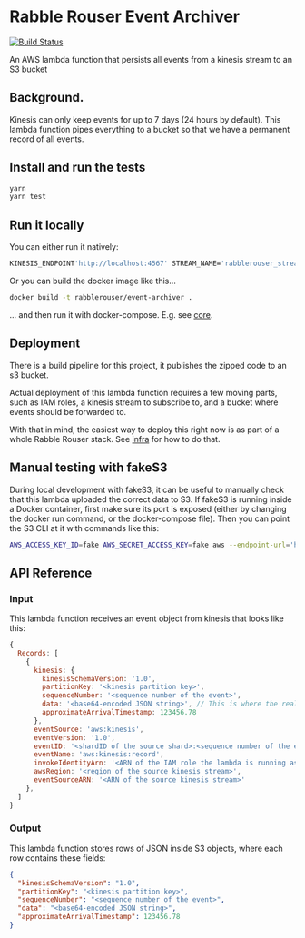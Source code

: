 # Rabble Rouser Event Archiver

[![Build Status](https://travis-ci.org/rabblerouser/event-archiver.svg?branch=master)](https://travis-ci.org/rabblerouser/event-archiver)

An AWS lambda function that persists all events from a kinesis stream to an S3 bucket

## Background.
Kinesis can only keep events for up to 7 days (24 hours by default). This lambda function pipes everything to a bucket
so that we have a permanent record of all events.

## Install and run the tests
```sh
yarn
yarn test
```

## Run it locally
You can either run it natively:

```sh
KINESIS_ENDPOINT'http://localhost:4567' STREAM_NAME='rabblerouser_stream' yarn start
```

Or you can build the docker image like this...
```sh
docker build -t rabblerouser/event-archiver .
```

... and then run it with docker-compose. E.g. see [core](https://github.com/rabblerouser/core).

## Deployment
There is a build pipeline for this project, it publishes the zipped code to an s3 bucket.

Actual deployment of this lambda function requires a few moving parts, such as IAM roles, a kinesis stream to subscribe
to, and a bucket where events should be forwarded to.

With that in mind, the easiest way to deploy this right now is as part of a whole Rabble Rouser stack. See
[infra](https://github.com/rabblerouser/infra) for how to do that.

## Manual testing with fakeS3

During local development with fakeS3, it can be useful to manually check that this lambda uploaded the correct data to
S3. If fakeS3 is running inside a Docker container, first make sure its port is exposed (either by changing the docker
run command, or the docker-compose file). Then you can point the S3 CLI at it with commands like this:

```sh
AWS_ACCESS_KEY_ID=fake AWS_SECRET_ACCESS_KEY=fake aws --endpoint-url='http://localhost:4569' s3api list-buckets
```

## API Reference

### Input

This lambda function receives an event object from kinesis that looks like this:

```js
{
  Records: [
    {
      kinesis: {
        kinesisSchemaVersion: '1.0',
        partitionKey: '<kinesis partition key>',
        sequenceNumber: '<sequence number of the event>',
        data: '<base64-encoded JSON string>', // This is where the real payload data is
        approximateArrivalTimestamp: 123456.78
      },
      eventSource: 'aws:kinesis',
      eventVersion: '1.0',
      eventID: '<shardID of the source shard>:<sequence number of the event>',
      eventName: 'aws:kinesis:record',
      invokeIdentityArn: '<ARN of the IAM role the lambda is running as>',
      awsRegion: '<region of the source kinesis stream>',
      eventSourceARN: '<ARN of the source kinesis stream>'
    },
  ]
}
```

### Output

This lambda function stores rows of JSON inside S3 objects, where each row contains these fields:

```json
{
  "kinesisSchemaVersion": "1.0",
  "partitionKey": "<kinesis partition key>",
  "sequenceNumber": "<sequence number of the event>",
  "data": "<base64-encoded JSON string>",
  "approximateArrivalTimestamp": 123456.78
}
```

